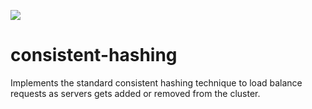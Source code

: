 ![](https://komarev.com/ghpvc/?username=nawazish-github)

# consistent-hashing
Implements the standard consistent hashing technique to load balance requests as servers gets added or removed from the cluster.

